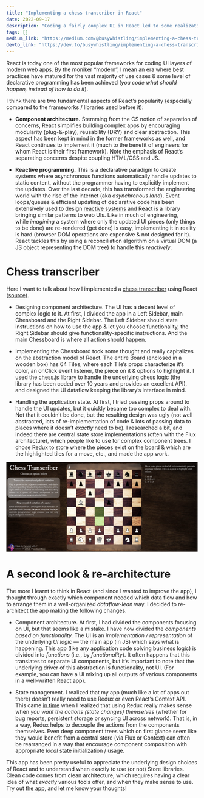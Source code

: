 ```yaml
---
title: "Implementing a chess transcriber in React"
date: 2022-09-17
description: "Coding a fairly complex UI in React led to some realizations around component architecture & state management. Components should be divided by functionality and often central stores (like Redux) are unnecessary even for deep UI trees."
tags: []
medium_link: "https://medium.com/@busywhistling/implementing-a-chess-transcriber-in-react-937f1cc8ba75"
devto_link: "https://dev.to/busywhistling/implementing-a-chess-transcriber-in-react-2ahi"
---
```


React is today one of the most popular frameworks for coding UI layers of modern
web apps. By the moniker “modern”, I mean an era where best practices have
matured for the vast majority of use cases & some level of declarative
programming has been achieved (*you code what should happen, instead of how to
do it*).

I think there are two fundamental aspects of React’s popularity (especially
compared to the frameworks / libraries used before it):

- **Component architecture.** Stemming from the CS notion of separation of
concerns, React simplifies building complex apps by encouraging modularity
(plug-&-play), reusability (DRY) and clear abstraction. This aspect has been
kept in mind in the former frameworks as well, and React continues to implement
it (much to the benefit of engineers for whom React is their first framework).
Note the emphasis of React’s separating concerns despite coupling HTML/CSS and
JS.

- **Reactive programming.** This is a declarative paradigm to create systems
where asynchronous functions automatically handle updates to static content,
without the programmer having to explicitly implement the updates. Over the last
decade, this has transformed the engineering world with the rise of the internet
(aka *asynchronous land*). Event loops/queues & efficient updating of
declarative code has been extensively used to design [reactive
systems](https://www.reactivemanifesto.org/) and React is a library bringing
similar patterns to web UIs. Like in much of engineering, while *imagining* a
system where only the updated UI pieces (only things to be done) are re-rendered
(get done) is easy, implementing it in reality is hard (browser DOM operations
are expensive & not designed for it). React tackles this by using a
reconciliation algorithm on a virtual DOM (a JS object representing the DOM
tree) to handle this *reactively*.

# **Chess transcriber**

Here I want to talk about how I implemented a [chess
transcriber](https://paramjit.org/chess_transcriber/) using React
([source](https://github.com/busywhistling/chess_transcriber)).

- Designing component architecture. The UI has a decent level of complex logic
to it. At first, I divided the app in a Left Sidebar, main Chessboard and the
Right Sidebar. The Left Sidebar should state instructions on how to use the app
& let you choose functionality, the Right Sidebar should give
functionality-specific instructions. And the main Chessboard is where all action
should happen.

- Implementing the Chessboard took some thought and really capitalizes on the
abstraction model of React. The entire Board (enclosed in a wooden box) has 64
Tiles, where each Tile’s props characterize it’s color, an onClick event
listener, the piece on it & options to highlight it. I used
the [chess.js](https://www.npmjs.com/package/chess.js) library to handle the
underlying chess logic (the library has been coded over 10 years and provides an
excellent API), and designed the UI dataflow keeping the library’s interface in
mind.

- Handling the application state. At first, I tried passing props around to
handle the UI updates, but it quickly became too complex to deal with. Not that
it couldn’t be done, but the resulting design was ugly (not well abstracted,
lots of re-implementation of code & lots of passing data to places where it
doesn’t *exactly* need to be). I researched a bit, and indeed there are central
state store implementations (often with the Flux architecture), which people
like to use for complex component trees. I chose Redux to store where the pieces
exist on the board & which are the highlighted tiles for a move, etc., and made
the app work.

![My chess transcriber React app](/img/22-09-17-feature.png "My chess transcriber React app")

# **A second look & re-architecture**

The more I learnt to think in React (and since I wanted to improve the app), I
thought through exactly which component needed which data flow and how to
arrange them in a well-organized *dataflow-lean* way. I decided to re-architect
the app making the following changes.

- Component architecture. At first, I had divided the components focusing on UI,
but that seems like a mistake. I have now divided the *components based on
functionality.* The UI is an *implementation / representation* of the
underlying *UI logic* — the main app (in JS) which says what is happening. This
app (like any application code solving business logic) is divided
into *functions* (i.e., by *functionality*). It often happens that this
translates to separate UI components, but it’s important to note that the
underlying driver of this abstraction is functionality, not UI. (For example,
you can have a UI mixing up all outputs of various components in a well-written
React app).

- State management. I realized that my app (much like a lot of apps out there)
doesn’t really need to use Redux or even React’s Context API. This came [in
time](https://medium.com/@dan_abramov/you-might-not-need-redux-be46360cf367) when
I realized that using Redux really makes sense when *you want the actions (state
changes) themselves* (whether for bug reports, persistent storage or syncing UI
across network). That is, in a way, Redux helps to decouple the actions from the
components themselves. Even deep component trees which on first glance seem like
they would benefit from a central store (via Flux or Context) can often be
rearranged in a way that encourage component composition with
appropriate *local* state initialization / usage.

This app has been pretty useful to appreciate the underlying design choices of
React and to understand when exactly to use (or not) Store libraries. Clean code
comes from clean architecture, which requires having a clear idea of
what *exactly* various tools offer, and when they make sense to use. Try out [the
app](https://paramjit.org/chess_transcriber/), and let me know your thoughts!